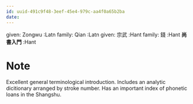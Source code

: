 ```yaml
---
id: uuid-491c9f48-3eef-45e4-979c-aa4f0a65b2ba
date: 
---
```


given: Zongwu :Latn
family: Qian :Latn
given: 宗武 :Hant
family: 錢 :Hant
**尚書入門** :Hant
# Note
Excellent general terminological introduction. Includes an analytic dicitionary arranged by stroke number. Has an important index of phonetic loans in the Shangshu.